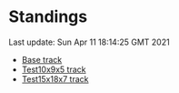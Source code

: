 # Standings

Last update: Sun Apr 11 18:14:25 GMT 2021

* [Base track](comps/Base/2021-04-11/standings.md)
* [Test10x9x5 track](comps/Test10x9x5/2021-04-11/standings.md)
* [Test15x18x7 track](comps/Test15x18x7/2021-04-11/standings.md)
